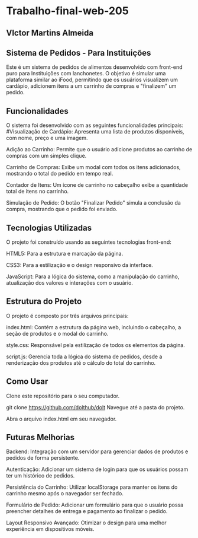 # Trabalho-final-web-205

## VIctor Martins Almeida

## Sistema de Pedidos - Para Instituições
Este é um sistema de pedidos de alimentos desenvolvido com front-end puro para Instituições com
lanchonetes. O objetivo é simular uma plataforma similar ao iFood, permitindo que os usuários
visualizem um cardápio, adicionem itens a um carrinho de compras e "finalizem" um pedido.


## Funcionalidades

O sistema foi desenvolvido com as seguintes funcionalidades principais:
#Visualização de Cardápio: Apresenta uma lista de produtos disponíveis, com nome, preço e uma
imagem.

Adição ao Carrinho: Permite que o usuário adicione produtos ao carrinho de compras com um simples
clique.

Carrinho de Compras: Exibe um modal com todos os itens adicionados, mostrando o total do pedido em
tempo real.

Contador de Itens: Um ícone de carrinho no cabeçalho exibe a quantidade total de itens no carrinho.

Simulação de Pedido: O botão "Finalizar Pedido" simula a conclusão da compra, mostrando que o
pedido foi enviado.

## Tecnologias Utilizadas
O projeto foi construído usando as seguintes tecnologias front-end:

HTML5: Para a estrutura e marcação da página.

CSS3: Para a estilização e o design responsivo da interface.

JavaScript: Para a lógica do sistema, como a manipulação do carrinho, atualização dos valores e
interações com o usuário.

## Estrutura do Projeto
O projeto é composto por três arquivos principais:

index.html: Contém a estrutura da página web, incluindo o cabeçalho, a seção de produtos e o modal
do carrinho.

style.css: Responsável pela estilização de todos os elementos da página.

script.js: Gerencia toda a lógica do sistema de pedidos, desde a renderização dos produtos até o
cálculo do total do carrinho.

## Como Usar
Clone este repositório para o seu computador.

git clone https://github.com/dolthub/dolt
Navegue até a pasta do projeto.

Abra o arquivo index.html em seu navegador.

## Futuras Melhorias
Backend: Integração com um servidor para gerenciar dados de produtos e pedidos de forma persistente.

Autenticação: Adicionar um sistema de login para que os usuários possam ter um histórico de pedidos.

Persistência do Carrinho: Utilizar localStorage para manter os itens do carrinho mesmo após o
navegador ser fechado.

Formulário de Pedido: Adicionar um formulário para que o usuário possa preencher detalhes de
entrega e pagamento ao finalizar o pedido.

Layout Responsivo Avançado: Otimizar o design para uma melhor experiência em dispositivos móveis.